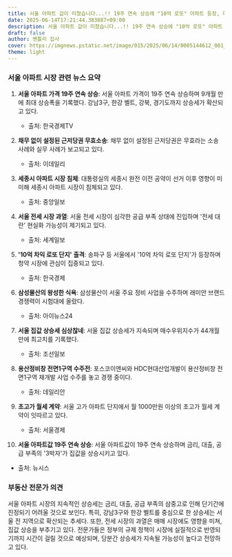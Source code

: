 ```yaml
---
title: 서울 아파트 값이 미쳤습니다...!! 19주 연속 상승에 "10억 로또" 아파트 등장, 대체 무슨 일이?!!
date: 2025-06-14T17:21:44.383887+09:00
description: 서울 아파트 값이 미쳤습니다...!! 19주 연속 상승에 "10억 로또" 아파트 등장, 대체 무슨 일이?!!
draft: false
author: 벤틀리 집사
cover: https://imgnews.pstatic.net/image/015/2025/06/14/0005144612_001_20250614145313085.jpg
theme: light
---
```


### 서울 아파트 시장 관련 뉴스 요약

1. **서울 아파트 가격 19주 연속 상승**: 서울 아파트 가격이 19주 연속 상승하며 9개월 만에 최대 상승폭을 기록했다. 강남3구, 한강 벨트, 강북, 경기도까지 상승세가 확산되고 있다.  
   - 출처: 한국경제TV

2. **채무 없이 설정된 근저당권 무효소송**: 채무 없이 설정된 근저당권은 무효라는 소송 사례와 실무 사례가 보고되고 있다.  
   - 출처: 이데일리

3. **세종시 아파트 시장 침체**: 대통령실의 세종시 완전 이전 공약이 선거 이후 영향이 미미해 세종시 아파트 시장이 침체되고 있다.  
   - 출처: 중앙일보

4. **서울 전세 시장 과열**: 서울 전세 시장이 심각한 공급 부족 상태에 진입하며 '전세 대란' 현실화 가능성이 제기되고 있다.  
   - 출처: 세계일보

5. **'10억 차익 로또 단지' 출격**: 송파구 등 서울에서 '10억 차익 로또 단지'가 등장하며 청약 시장에 관심이 집중되고 있다.  
   - 출처: 한국경제

6. **삼성물산의 왕성한 식욕**: 삼성물산이 서울 주요 정비 사업을 수주하며 래미안 브랜드 경쟁력이 시험대에 올랐다.  
   - 출처: 아이뉴스24

7. **서울 집값 상승세 심상찮네**: 서울 집값 상승세가 지속되며 매수우위지수가 44개월 만에 최고치를 기록했다.  
   - 출처: 조선일보

8. **용산정비창 전면1구역 수주전**: 포스코이앤씨와 HDC현대산업개발이 용산정비창 전면1구역 재개발 사업 수주를 놓고 경쟁 중이다.  
   - 출처: 데일리안

9. **초고가 월세 계약**: 서울 고가 아파트 단지에서 월 1000만원 이상의 초고가 월세 계약이 잇따르고 있다.  
   - 출처: 서울경제

10. **서울 아파트값 19주 연속 상승**: 서울 아파트값이 19주 연속 상승하며 금리, 대출, 공급 부족의 '3박자'가 집값을 상승시키고 있다.  
   - 출처: 뉴시스

### 부동산 전문가 의견

서울 아파트 시장의 지속적인 상승세는 금리, 대출, 공급 부족의 삼중고로 인해 단기간에 진정되기 어려울 것으로 보인다. 특히, 강남3구와 한강 벨트를 중심으로 한 상승세는 서울 전 지역으로 확산되는 추세다. 또한, 전세 시장의 과열은 매매 시장에도 영향을 미쳐, 집값 상승을 부추기고 있다. 전문가들은 정부의 규제 정책이 시장에 실질적으로 반영되기까지 시간이 걸릴 것으로 예상되며, 당분간 상승세가 지속될 가능성이 높다고 전망하고 있다.